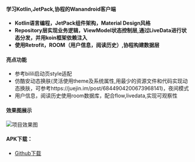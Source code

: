 #### 学习Kotlin,JetPack,协程的Wanandroid客户端
- **Kotlin语言编程，JetPack组件架构，Material Design风格**
- **Repository层实现业务逻辑，ViewModel状态控制层,通过LiveData进行状态分发，并用koin框架依赖注入**
- **使用Retrofit，ROOM（用户信息，阅读历史）,协程构建数据层**  
#### 亮点功能
- 参考bilili启动页style适配
- 仿酷安动态换肤(灵活使用theme及系统属性,用最少的资源文件和代码实现动态换肤，可参考https://juejin.im/post/6844904200673968141)，夜间模式
- 用户信息，阅读历史使用room数据库，配合flow,livedata,实现可观察性
#### 效果图展示 
![项目效果图](https://source.acexy.cn/view/XQXWOxb)
 #### APK下载：
- [Github下载](https://github.com/hegaojian/JetpackMvvm/releases/download/1.1.8/app-release.apk)

